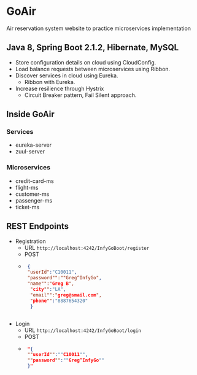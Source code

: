 # GoAir

Air reservation system website to practice microservices implementation

## Java 8, Spring Boot 2.1.2, Hibernate, MySQL

* Store configuration details on cloud using CloudConfig.
* Load balance requests between microservices using Ribbon.
* Discover services in cloud using Eureka.
  * Ribbon with Eureka.
* Increase resilience through Hystrix
  * Circuit Breaker pattern, Fail Silent approach.

## Inside GoAir

### Services

* eureka-server
* zuul-server

### Microservices

* credit-card-ms
* flight-ms
* customer-ms
* passenger-ms
* ticket-ms

## REST Endpoints

* Registration
  * URL `http://localhost:4242/InfyGoBoot/register`
  * POST
  * ```json
     {
     "userId":"C10011",
     "password"":""Greg^InfyGo",
     "name"":"Greg B",
      "city"":"LA",
      "email"":"greg@smail.com",
      "phone"":"8887654320"
      }
   ```

* Login
  * URL `http://localhost:4242/InfyGoBoot/login`
  * POST
  * ```json
     "{
     ""userId"":""C10011"",
     ""password"":""Greg^InfyGo""
     }"
